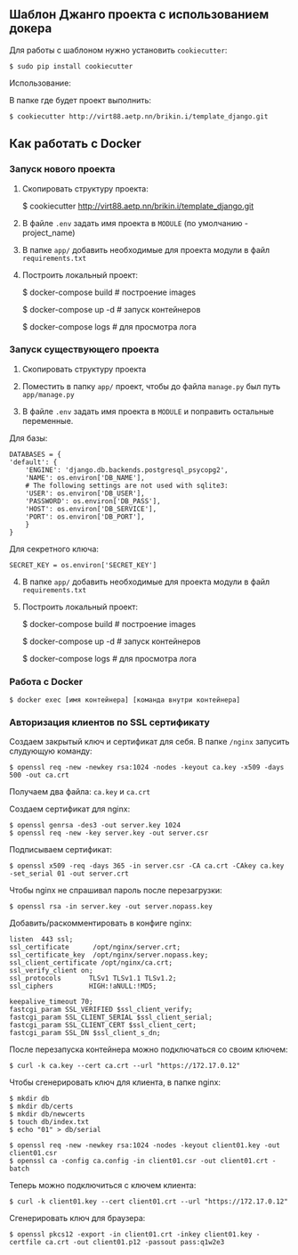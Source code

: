 ## Шаблон Джанго проекта с использованием докера

Для работы с шаблоном нужно установить `cookiecutter`:

    $ sudo pip install cookiecutter
    
    
Использование:

В папке где будет проект выполнить:

    $ cookiecutter http://virt88.aetp.nn/brikin.i/template_django.git
    
## Как работать с Docker

### Запуск нового проекта

1. Скопировать структуру проекта:

    $ cookiecutter http://virt88.aetp.nn/brikin.i/template_django.git
    
2. В файле `.env` задать имя проекта в `MODULE` (по умолчанию - project_name)

3. В папке `app/` добавить необходимые для проекта модули в файл `requirements.txt`

4. Построить локальный проект:

    $ docker-compose build # построение images
    
    $ docker-compose up -d # запуск контейнеров
    
    $ docker-compose logs # для просмотра лога
    
    
### Запуск существующего проекта

1. Скопировать структуру проекта

2. Поместить в папку `app/` проект, чтобы до файла `manage.py` был путь `app/manage.py`

3. В файле `.env` задать имя проекта в `MODULE` и поправить остальные переменные.

Для базы:

    DATABASES = {
    'default': {
        'ENGINE': 'django.db.backends.postgresql_psycopg2', 
        'NAME': os.environ['DB_NAME'],                      
        # The following settings are not used with sqlite3:
        'USER': os.environ['DB_USER'],
        'PASSWORD': os.environ['DB_PASS'],
        'HOST': os.environ['DB_SERVICE'],                     
        'PORT': os.environ['DB_PORT'],                     
        }
    }
    
Для секретного ключа:
    
    SECRET_KEY = os.environ['SECRET_KEY']

4. В папке `app/` добавить необходимые для проекта модули в файл `requirements.txt`

5. Построить локальный проект:

    $ docker-compose build # построение images
    
    $ docker-compose up -d # запуск контейнеров
    
    $ docker-compose logs # для просмотра лога
    
    
### Работа с Docker

    $ docker exec [имя контейнера] [команда внутри контейнера] 
   
    
### Авторизация клиентов по SSL сертификату

Создаем закрытый ключ и сертификат для себя. В папке `/nginx` запусить слудующую команду:

    $ openssl req -new -newkey rsa:1024 -nodes -keyout ca.key -x509 -days 500 -out ca.crt
    
Получаем два файла: `ca.key` и  `ca.crt`
    
Создаем сертификат для nginx:

    $ openssl genrsa -des3 -out server.key 1024
    $ openssl req -new -key server.key -out server.csr
    
Подписываем сертификат:

    $ openssl x509 -req -days 365 -in server.csr -CA ca.crt -CAkey ca.key -set_serial 01 -out server.crt
    
Чтобы nginx не спрашивал пароль после перезагрузки:

    $ openssl rsa -in server.key -out server.nopass.key
    
Добавить/раскомментировать в конфиге nginx:

    listen 	443 ssl;
    ssl_certificate      /opt/nginx/server.crt;
    ssl_certificate_key  /opt/nginx/server.nopass.key;
    ssl_client_certificate /opt/nginx/ca.crt;
    ssl_verify_client on;
    ssl_protocols       TLSv1 TLSv1.1 TLSv1.2;
    ssl_ciphers         HIGH:!aNULL:!MD5;

    keepalive_timeout 70;
	fastcgi_param SSL_VERIFIED $ssl_client_verify;
	fastcgi_param SSL_CLIENT_SERIAL $ssl_client_serial;
	fastcgi_param SSL_CLIENT_CERT $ssl_client_cert;
	fastcgi_param SSL_DN $ssl_client_s_dn;
	
После перезапуска контейнера можно подключаться со своим ключем:

    $ curl -k ca.key --cert ca.crt --url "https://172.17.0.12"

Чтобы сгенерировать ключ для клиента, в папке nginx:

    $ mkdir db
    $ mkdir db/certs
    $ mkdir db/newcerts
    $ touch db/index.txt
    $ echo "01" > db/serial
    
    $ openssl req -new -newkey rsa:1024 -nodes -keyout client01.key -out client01.csr
    $ openssl ca -config ca.config -in client01.csr -out client01.crt -batch
    
Теперь можно подключиться с ключем клиента:

    $ curl -k client01.key --cert client01.crt --url "https://172.17.0.12"
    
Сгенерировать ключ для браузера:
    
    $ openssl pkcs12 -export -in client01.crt -inkey client01.key -certfile ca.crt -out client01.p12 -passout pass:q1w2e3
    
